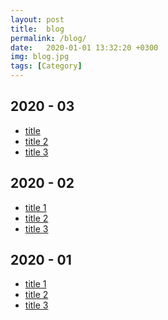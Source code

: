 ```yaml
---
layout: post
title:  blog
permalink: /blog/
date:   2020-01-01 13:32:20 +0300
img: blog.jpg
tags: [Category]
---
```


## 2020 - 03

- <a href="https://userdoa.github.io/blog/title/">title</a>
- <a href="https://userdoa.github.io/blog/">title 2</a>
- <a href="https://userdoa.github.io/blog/">title 3</a>


## 2020 - 02

- <a href="https://userdoa.github.io/blog/">title 1</a>
- <a href="https://userdoa.github.io/blog/">title 2</a>
- <a href="https://userdoa.github.io/blog/">title 3</a>


## 2020 - 01

- <a href="https://userdoa.github.io/blog/">title 1</a>
- <a href="https://userdoa.github.io/blog/">title 2</a>
- <a href="https://userdoa.github.io/blog/">title 3</a>

